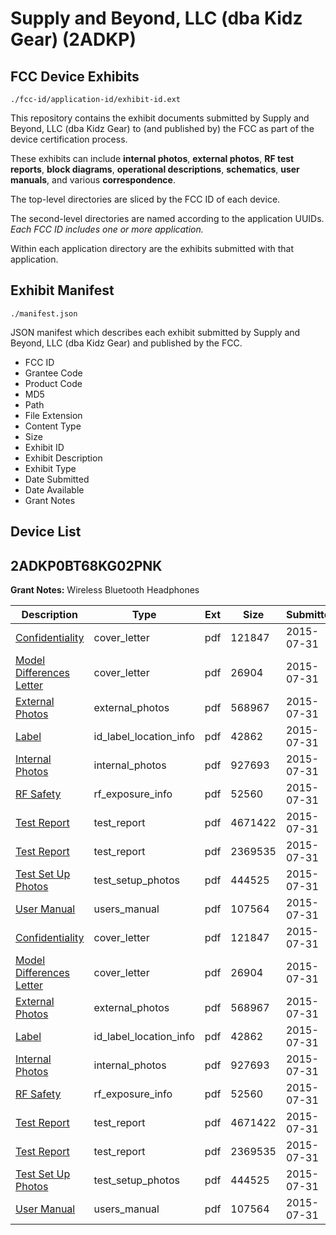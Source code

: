 # Supply and Beyond, LLC (dba Kidz Gear) (2ADKP)
## FCC Device Exhibits

```
./fcc-id/application-id/exhibit-id.ext
```

This repository contains the exhibit documents submitted by Supply and Beyond, LLC (dba Kidz Gear) to (and published by) the FCC as part of the device certification process.

These exhibits can include **internal photos**, **external photos**, **RF test reports**, **block diagrams**, **operational descriptions**, **schematics**, **user manuals**, and various **correspondence**.

The top-level directories are sliced by the FCC ID of each device.

The second-level directories are named according to the application UUIDs. *Each FCC ID includes one or more application.*

Within each application directory are the exhibits submitted with that application. 

## Exhibit Manifest

```
./manifest.json
```

JSON manifest which describes each exhibit submitted by Supply and Beyond, LLC (dba Kidz Gear) and published by the FCC.

- FCC ID
- Grantee Code
- Product Code
- MD5
- Path
- File Extension
- Content Type
- Size
- Exhibit ID
- Exhibit Description
- Exhibit Type
- Date Submitted
- Date Available
- Grant Notes

## Device List
## 2ADKP0BT68KG02PNK
**Grant Notes:** Wireless Bluetooth Headphones

| Description | Type | Ext | Size | Submitted | Available |
| ----------- | ---- | --- | ---- | --------- | --------- |
| [Confidentiality](2ADKP0BT68KG02PNK/86304bc3cb0bb6fca3633ac408e15b57/2700296.pdf) | cover_letter | pdf | 121847 | 2015-07-31 | 2015-08-02 |
| [Model Differences Letter](2ADKP0BT68KG02PNK/86304bc3cb0bb6fca3633ac408e15b57/2700297.pdf) | cover_letter | pdf | 26904 | 2015-07-31 | 2015-08-02 |
| [External Photos](2ADKP0BT68KG02PNK/86304bc3cb0bb6fca3633ac408e15b57/2700298.pdf) | external_photos | pdf | 568967 | 2015-07-31 | 2015-08-02 |
| [Label](2ADKP0BT68KG02PNK/86304bc3cb0bb6fca3633ac408e15b57/2700300.pdf) | id_label_location_info | pdf | 42862 | 2015-07-31 | 2015-08-02 |
| [Internal Photos](2ADKP0BT68KG02PNK/86304bc3cb0bb6fca3633ac408e15b57/2700299.pdf) | internal_photos | pdf | 927693 | 2015-07-31 | 2015-08-02 |
| [RF Safety](2ADKP0BT68KG02PNK/86304bc3cb0bb6fca3633ac408e15b57/2700306.pdf) | rf_exposure_info | pdf | 52560 | 2015-07-31 | 2015-08-02 |
| [Test Report](2ADKP0BT68KG02PNK/86304bc3cb0bb6fca3633ac408e15b57/2700304.pdf) | test_report | pdf | 4671422 | 2015-07-31 | 2015-08-02 |
| [Test Report](2ADKP0BT68KG02PNK/86304bc3cb0bb6fca3633ac408e15b57/2700305.pdf) | test_report | pdf | 2369535 | 2015-07-31 | 2015-08-02 |
| [Test Set Up Photos](2ADKP0BT68KG02PNK/86304bc3cb0bb6fca3633ac408e15b57/2700303.pdf) | test_setup_photos | pdf | 444525 | 2015-07-31 | 2015-08-02 |
| [User Manual](2ADKP0BT68KG02PNK/86304bc3cb0bb6fca3633ac408e15b57/2700307.pdf) | users_manual | pdf | 107564 | 2015-07-31 | 2015-08-02 |
| [Confidentiality](2ADKP0BT68KG02PNK/9848d5f334fe09c631ba344b61707999/2700296.pdf) | cover_letter | pdf | 121847 | 2015-07-31 | 2015-08-02 |
| [Model Differences Letter](2ADKP0BT68KG02PNK/9848d5f334fe09c631ba344b61707999/2700297.pdf) | cover_letter | pdf | 26904 | 2015-07-31 | 2015-08-02 |
| [External Photos](2ADKP0BT68KG02PNK/9848d5f334fe09c631ba344b61707999/2700298.pdf) | external_photos | pdf | 568967 | 2015-07-31 | 2015-08-02 |
| [Label](2ADKP0BT68KG02PNK/9848d5f334fe09c631ba344b61707999/2700300.pdf) | id_label_location_info | pdf | 42862 | 2015-07-31 | 2015-08-02 |
| [Internal Photos](2ADKP0BT68KG02PNK/9848d5f334fe09c631ba344b61707999/2700299.pdf) | internal_photos | pdf | 927693 | 2015-07-31 | 2015-08-02 |
| [RF Safety](2ADKP0BT68KG02PNK/9848d5f334fe09c631ba344b61707999/2700306.pdf) | rf_exposure_info | pdf | 52560 | 2015-07-31 | 2015-08-02 |
| [Test Report](2ADKP0BT68KG02PNK/9848d5f334fe09c631ba344b61707999/2700304.pdf) | test_report | pdf | 4671422 | 2015-07-31 | 2015-08-02 |
| [Test Report](2ADKP0BT68KG02PNK/9848d5f334fe09c631ba344b61707999/2700305.pdf) | test_report | pdf | 2369535 | 2015-07-31 | 2015-08-02 |
| [Test Set Up Photos](2ADKP0BT68KG02PNK/9848d5f334fe09c631ba344b61707999/2700303.pdf) | test_setup_photos | pdf | 444525 | 2015-07-31 | 2015-08-02 |
| [User Manual](2ADKP0BT68KG02PNK/9848d5f334fe09c631ba344b61707999/2700307.pdf) | users_manual | pdf | 107564 | 2015-07-31 | 2015-08-02 |
